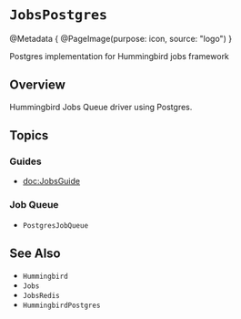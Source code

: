# ``JobsPostgres``

@Metadata {
    @PageImage(purpose: icon, source: "logo")
}

Postgres implementation for Hummingbird jobs framework

## Overview

Hummingbird Jobs Queue driver using Postgres.

## Topics

### Guides

- <doc:JobsGuide>

### Job Queue

- ``PostgresJobQueue``

## See Also

- ``Hummingbird``
- ``Jobs``
- ``JobsRedis``
- ``HummingbirdPostgres``
